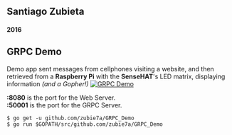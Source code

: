 ## Santiago Zubieta
#### 2016

## GRPC Demo

Demo app sent messages from cellphones visiting a website, and then retrieved from a **Raspberry Pi** with the **SenseHAT**'s LED matrix, displaying information _(and a Gopher!)_
[![][01]](https://www.youtube.com/watch?v=DSW_CQc_Wi4)


**:8080** is the port for the Web Server.  
**:50001** is the port for the GRPC Server.  
```
$ go get -u github.com/zubie7a/GRPC_Demo
$ go run $GOPATH/src/github.com/zubie7a/GRPC_Demo
```

[01]: https://i.imgur.com/WS1A46r.png "GRPC Demo"